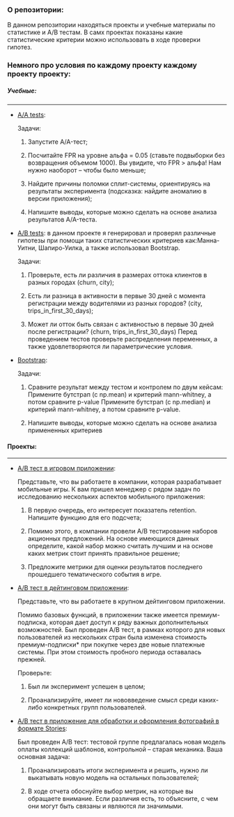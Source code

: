 ### О репозитории:

В данном репозитории находяться проекты и учебные материалы по статистике и A/B тестам. В самх проектах показаны какие статистические критерии можно использовать в ходе проверки гипотез.

### Немного про условия по каждому проекту каждому проекту проекту:

##### Учебные:
____

- [A/A tests](https://github.com/0n1xx/AB_tests/blob/main/Studies/AA_tests/aa_studies.ipynb): 

  Задачи:
  1. Запустите A/A-тест;
  
  2. Посчитайте FPR на уровне альфа = 0.05 (ставьте подвыборки без возвращения объемом 1000). Вы увидите, что FPR > альфа! Нам нужно наоборот – чтобы было меньше;
  
  3. Найдите причины поломки сплит-системы, ориентируясь на результаты эксперимента (подсказка: найдите аномалию в версии приложения);
  
  4. Напишите выводы, которые можно сделать на основе анализа результатов A/A-теста.


- [A/B tests](https://github.com/0n1xx/AB_tests/blob/main/Studies/AB_tests/ab_studies.ipynb): в данном проекте я генерировал и проверял различные гипотезы при помощи таких статистических критериев как:Манна-Уитни, Шапиро-Уилка, а также использовал Bootstrap.

  Задачи:

  1. Проверьте, есть ли различия в размерах оттока клиентов в разных городах (churn, city);
  
  2. Есть ли разница в активности в первые 30 дней с момента регистрации между водителями из разных городов? (city, trips_in_first_30_days);
  
  3. Может ли отток быть связан с активностью в первые 30 дней после регистрации? (churn, trips_in_first_30_days)
  Перед проведением тестов проверьте распределения переменных, а также удовлетворяются ли параметрические условия.


- [Bootstrap](https://github.com/0n1xx/AB_tests/blob/main/Studies/Intro_boostrap/bootstrap_studies.ipynb):

  Задачи:
  1. Сравните результат между тестом и контролем по двум кейсам:
    Примените бутстрап (с np.mean) и критерий mann-whitney, а потом сравните p-value
    Примените бутстрап (с np.median) и критерий mann-whitney, а потом сравните p-value.
    
  2. Напишите выводы, которые можно сделать на основе анализа примененных критериев


#### Проекты:
____

- [A/B тест в игровом приложении](https://github.com/0n1xx/AB_tests/blob/main/Projects/AB_test_game_app/retention_ab_test.ipynb):

  Представьте, что вы работаете в компании, которая разрабатывает мобильные игры. К вам пришел менеджер с рядом задач по исследованию нескольких аспектов мобильного приложения:

  1. В первую очередь, его интересует показатель retention. Напишите функцию для его подсчета;
  
  2. Помимо этого, в компании провели A/B тестирование наборов акционных предложений. На основе имеющихся данных определите, какой набор можно считать лучшим и на основе каких метрик стоит принять правильное решение;
  
  3. Предложите метрики для оценки результатов последнего прошедшего тематического события в игре.


- [A/B тест в дейтинговом приложении](https://github.com/0n1xx/AB_tests/blob/main/Projects/AB_test_dating_app/ab_test.ipynb):

  Представьте, что вы работаете в крупном дейтинговом приложении.

  Помимо базовых функций, в приложении также имеется премиум-подписка, которая дает доступ к ряду важных дополнительных возможностей. Был проведен A/B тест, в рамках которого для новых пользователей из нескольких стран была изменена стоимость премиум-подписки* при покупке через две новые платежные системы. При этом стоимость пробного периода оставалась прежней.

  Проверьте:

  1. Был ли эксперимент успешен в целом;
  
  2. Проанализируйте, имеет ли нововведение смысл среди каких-либо конкретных групп пользователей.


- [A/B тест в приложение для обработки и оформления фотографий в формате Stories](https://github.com/0n1xx/AB_tests/blob/main/Projects/AB_test_photo_app/ab_test.ipynb):

  Был проведен A/B тест: тестовой группе предлагалась новая модель оплаты коллекций шаблонов, контрольной – старая механика. Ваша основная задача: 

  1. Проанализировать итоги эксперимента и решить, нужно ли выкатывать новую модель на остальных пользователей;

  2. В ходе отчета обоснуйте выбор метрик, на которые вы обращаете внимание. Если различия есть, то объясните, с чем они могут быть связаны и являются ли значимыми.
